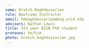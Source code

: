```yaml
---
name: Hratch Baghdassarian
role: Bootcamp Instructor
email: hmbaghdassarian@eng.ucsd.edu
advisors: Nathan Lewis
title: 5th year BISB PhD student
pronouns: he/him
photo: hratch_baghdassarian.jpg
---
```



